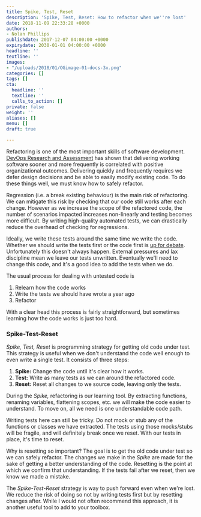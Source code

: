 ```yaml
---
title: Spike, Test, Reset
description: 'Spike, Test, Reset: How to refactor when we''re lost'
date: 2018-11-09 22:33:28 +0000
authors:
- Nolan Phillips
publishdate: 2017-12-07 04:00:00 +0000
expirydate: 2030-01-01 04:00:00 +0000
headline: ''
textline: ''
images:
- "/uploads/2018/01/OGimage-01-docs-3x.png"
categories: []
tags: []
cta:
  headline: ''
  textline: ''
  calls_to_action: []
private: false
weight: ''
aliases: []
menu: []
draft: true

---
```

Refactoring is one of the most important skills of software development. [DevOps Research and Assessment](https://devops-research.com "DevOps Research") has shown that delivering working software sooner and more frequently is correlated with positive organizational outcomes. Delivering quickly and frequently requires we defer design decisions and be able to easily modify existing code. To do these things well, we must know how to safely refactor.

Regression (i.e. a break existing behaviour) is the main risk of refactoring. We can mitigate this risk by checking that our code still works after each change. However as we increase the scope of the refactored code, the number of scenarios impacted increases non-linearly and testing becomes more difficult. By writing high-quality automated tests, we can drastically reduce the overhead of checking for regressions.

Ideally, we write these tests around the same time we write the code. Whether we should write the tests first or the code first is [up for debate](). Unfortunately this doesn't always happen. External pressures and lax discipline mean we leave our tests unwritten. Eventually we'll need to change this code, and it's a good idea to add the tests when we do.

The usual process for dealing with untested code is

1. Relearn how the code works
2. Write the tests we should have wrote a year ago
3. Refactor

With a clear head this process is fairly straightforward, but sometimes learning how the code works is just too hard.

### Spike-Test-Reset

_Spike, Test, Reset_  is programming strategy for getting old code under test. This strategy is useful when we don't understand the code well enough to even write a single test. It consists of three steps:

1. **Spike:** Change the code until it's clear how it works.
2. **Test:** Write as many tests as we can around the refactored code.
3. **Reset:** Reset all changes to we source code, leaving only the tests.

During the _Spike,_ refactoring is our learning tool. By extracting functions, renaming variables, flattening scopes, etc. we will make the code easier to understand. To move on, all we need is one understandable code path.

Writing tests here can still be tricky. Do not mock or stub any of the functions or classes we have extracted. The tests using those mocks/stubs will be fragile, and will definitely break once we reset. With our tests in place, it's time to reset.

Why is resetting so important? The goal is to get the old code under test so we can  safely refactor. The changes we make in the _Spike_ are made for the sake of getting a better understanding of the code. Resetting is the point at which we confirm that understanding. If the tests fail after we reset, then we know we made a mistake.

The _Spike-Test-Reset_ strategy is way to push forward even when we're lost. We reduce the risk of doing so not by writing tests first but by resetting changes after. While I would not often recommend this approach, it is another useful tool to add to your toolbox.

